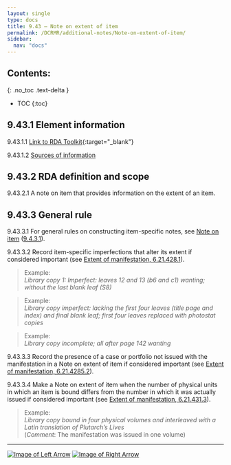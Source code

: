 ```yaml
---
layout: single
type: docs
title: 9.43 — Note on extent of item
permalink: /DCRMR/additional-notes/Note-on-extent-of-item/
sidebar:
  nav: "docs"
---
```


## Contents:
{: .no_toc .text-delta }

- TOC
{:toc}

## 9.43.1 Element information

<a name="9.43.1.1">9.43.1.1</a> [Link to RDA Toolkit](https://access.rdatoolkit.org/Content/Index?externalId=en-US_ala-fd17be6e-c18b-3ae3-92c5-21b0c2c09e48){:target="_blank"}

<a name="9.43.1.2">9.43.1.2</a> [Sources of information](/DCRMR/additional-notes/#9011-sources-of-information)

## 9.43.2 RDA definition and scope

<a name="9.43.2.1">9.43.2.1</a> A note on item that provides information on the extent of an item.

## 9.43.3 General rule

<a name="9.43.3.1">9.43.3.1</a> For general rules on constructing item-specific notes, see [Note on item](/DCRMR/additional-notes/Note-on-item/) ([9.4.3.1](/DCRMR/additional-notes/Note-on-item/#9.4.3.1)).

<a name="9.43.3.2">9.43.3.2</a> Record item-specific imperfections that alter its extent if considered important (see [Extent of manifestation, 6.21.428.1](/DCRMR/phys-desc/Extent-of-manifestation/#6.21.428.1)).

>Example:  
><CITE>Library copy 1: Imperfect: leaves 12 and 13 (b6 and c1) wanting; without the last blank leaf (S8)</CITE>

>Example:  
><CITE>Library copy imperfect: lacking the first four leaves (title page and index) and final blank leaf; first four leaves replaced with photostat copies</CITE>

>Example:  
><CITE>Library copy incomplete; all after page 142 wanting</CITE>  

<a name="9.43.3.3">9.43.3.3</a> Record the presence of a case or portfolio not issued with the manifestation in a Note on extent of item if considered important (see [Extent of manifestation, 6.21.4285.2](/DCRMR/phys-desc/Extent-of-manifestation/#6.21.4285.2)).

<a name="9.43.3.4">9.43.3.4</a> Make a Note on extent of item when the number of physical units in which an item is bound differs from the number in which it was actually issued if considered important (see [Extent of manifestation, 6.21.431.3](/DCRMR/phys-desc/Extent-of-manifestation/#6.21.431.3)).

>Example:  
><CITE>Library copy bound in four physical volumes and interleaved with a Latin translation of Plutarch’s Lives</CITE>  
>(*Comment*: The manifestation was issued in one volume)

---

[![Image of Left Arrow](https://rbms-bsc.github.io/DCRMR/assets/pictures/navigation/Arrow_Left.png "9.425 — Immediate source of acquisition of item")](/DCRMR/additional-notes/Immediate-source-of-acquisition-of-item/) [![Image of Right Arrow](https://rbms-bsc.github.io/DCRMR/assets/pictures/navigation/Arrow_Right.png "9.44 — Note on dimensions of item")](/DCRMR/additional-notes/Note-on-dimensions-of-item/)